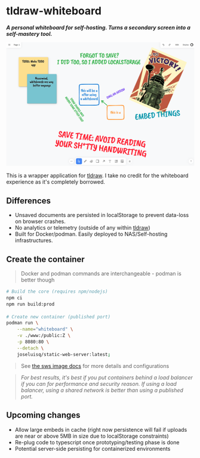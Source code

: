 # tldraw-whiteboard

_**A personal whiteboard for self-hosting. Turns a secondary screen into a self-mastery tool.**_

![example](.github/example.png)

This is a wrapper application for [tldraw](https://github.com/tldraw/tldraw). I take no credit for the whiteboard experience as it's completely borrowed.

## Differences

- Unsaved documents are persisted in localStorage to prevent data-loss on browser crashes.
- No analytics or telemetry (outside of any within [tldraw](https://github.com/tldraw/tldraw))
- Built for Docker/podman. Easily deployed to NAS/Self-hosting infrastructures.

## Create the container

> Docker and podman commands are interchangeable - podman is better though

```bash
# Build the core (requires npm/nodejs)
npm ci
npm run build:prod

# Create new container (published port)
podman run \
    --name="whiteboard" \
    -v ./www:/public:Z \
    -p 8080:80 \
    --detach \
    joseluisq/static-web-server:latest;
```

> See [the sws image docs](https://static-web-server.net/features/docker/#dockerfile) for more details and configurations

> *For best results, it's best if you put containers behind a load balancer if you can for performance and security reason. If using a load balancer, using a shared network is better than using a published port.*


## Upcoming changes

- Allow large embeds in cache (right now persistence will fail if uploads are near or above 5MB in size due to localStorage constraints)
- Re-plug code to typescript once prototyping/testing phase is done
- Potential server-side persisting for containerized environments